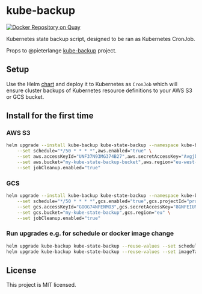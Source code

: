 kube-backup
===========
[![Docker Repository on Quay](https://quay.io/repository/stackpoint/kube-state-backup/status "Docker Repository on Quay")](https://quay.io/repository/stackpoint/kube-state-backup)

Kubernetes state backup script, designed to be ran as Kubernetes CronJob.

Props to @pieterlange [kube-backup](https://github.com/pieterlange/kube-backup) project.

Setup
-----
Use the Helm [chart](helm) and deploy it to Kubernetes as `CronJob` which will ensure cluster backups of Kubernetes resource definitions to your AWS S3 or GCS bucket.

Install for the first time
--------------------------
### AWS S3
```bash
helm upgrade --install kube-backup kube-state-backup --namespace kube-backup \
    --set schedule="*/50 * * * *",aws.enabled="true" \
    --set aws.accessKeyId="UNF37N93MG374B27",aws.secretAccessKey="AvgjbYndf9TMF8Y3F3J993TMTJ2309T" \
    --set aws.bucket="my-kube-state-backup-bucket",aws.region="eu-west-2" \
    --set jobCleanup.enabled="true"
```

### GCS
```bash
helm upgrade --install kube-backup kube-state-backup --namespace kube-backup \
    --set schedule="*/50 * * * *",gcs.enabled="true",gcs.projectId="project-123" \
    --set gcs.accessKeyId="GOOG74NFENMO3",gcs.secretAccessKey="8GNFEIUMFEFNW7NRIQRJ38RNRQRRR8" \
    --set gcs.bucket="my-kube-state-backup",gcs.region="eu" \
    --set jobCleanup.enabled="true"
```

### Run upgrades e.g. for schedule or docker image change
```bash
helm upgrade kube-backup kube-state-backup --reuse-values --set schedule="*/30 * * * *"
helm upgrade kube-backup kube-state-backup --reuse-values --set imageTag="0.1.8"
```


License
-------
This project is MIT licensed.
